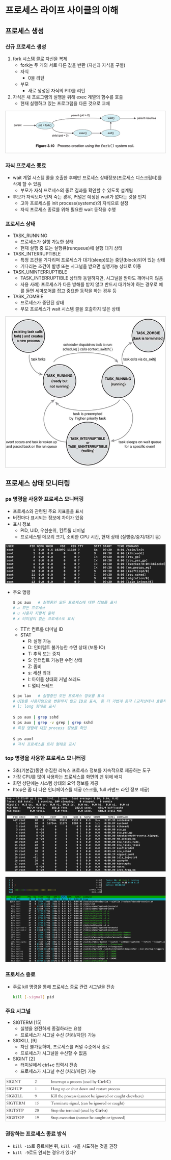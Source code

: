 # 프로세스 라이프 사이클의 이해

## 프로세스 생성

### 신규 프로세스 생성

1. fork 시스템 콜로 자신을 복제
   - fork는 두 개의 서로 다른 값을 반환 (자신과 자식을 구별)
   - 자식
     - 0을 리턴
   - 부모
     - 새로 생성된 자식의 PID를 리턴
2. 자식은 새 프로그램의 실행을 위해 exec 계열의 함수를 호출
   - 현재 실행하고 있는 프로그램을 다른 것으로 교체

![images/process_lifecycle/1.png](images/process_lifecycle/1.png)

### 자식 프로세스 종료

- wait 계열 시스템 콜을 호출한 후에만 프로세스 상태정보(프로세스 디스크립터)를 삭제 할 수 있음
  - 부모가 자식 프로세스의 종료 결과를 확인할 수 있도록 설계됨
- 부모가 자식보다 먼저 죽는 경우, 커널은 예정된 wait가 없다는 것을 인지
  - 고아 프로세스를 init process(systemd)의 자식으로 설정
  - 자식 프로세스 종료를 위해 필요한 wait 동작을 수행

### 프로세스 상태

- TASK_RUNNING
  - 프로세스가 실행 가능한 상태
  - 현재 실행 중 또는 실행큐(runqueue)에 실행 대기 상태
- TASK_INTERRUPTIBLE
  - 특정 조건을 기다리며 프로세스가 대기(sleep)또는 중단(block)되어 있는 상태
  - 기다리는 조건이 발생 또는 시그널을 받으면 실행가능 상태로 이동
- TASK_UNINTERRUPTIBLE
  - TASK_INTERRUPTIBLE 상태와 동일하지만, 시그널을 받아도 깨어나지 않음
  - 사용 사례) 프로세스가 다른 방해를 받지 않고 반드시 대기해야 하는 경우로 예를 들면 세마포어를 잡고 중요한 동작을 하는 경우 등
- TASK_ZOMBIE
  - 프로세스가 중단된 상태
  - 부모 프로세스가 wait 시스템 콜을 호출하지 않은 상태

![images/process_lifecycle/2.png](images/process_lifecycle/2.png)

## 프로세스 상태 모니터링

### ps 명령을 사용한 프로세스 모니터링

- 프로세스와 관련된 주요 지표들을 표시
- 버전마다 표시되는 정보에 차이가 있음
- 표시 정보
  - PID, UID, 우선순위, 컨트롤 터미널
  - 프로세스별 메모리 크기, 소비한 CPU 시간, 현재 상태 (실행중/중지/대기 등)

![images/process_lifecycle/3.png](images/process_lifecycle/3.png)

- 주요 명령

  ```bash
  $ ps aux   # 실행중인 모든 프로세스에 대한 정보를 표시
  # a 모든 프로세스
  # u 사용자 지향적 출력
  # x 터미널이 없는 프로세스도 표시
  ```

  - TTY: 컨트롤 터미널 ID
  - STAT
    - R: 실행 가능
    - D: 인터럽트 불가능한 수면 상태 (보통 IO)
    - T: 추적 또는 중지
    - S: 인터럽트 가능한 수면 상태
    - Z: 좀비
    - s: 세션 리더
    - I: 아이들 상태의 커널 쓰레드
    - I: 멀티 쓰레드

  ```bash
  $ px lax   # 실행중인 모든 프로세스 정보를 표시
  # UID를 사용자명으로 변환하지 않고 ID로 표시, 좀 더 가볍게 동작 (교착상태시 효율적)
  # l: long 형태로 표시

  $ ps aux | grep sshd
  $ ps aux | grep -v grep | grep sshd
  # 특정 명령에 대한 process 정보를 확인

  $ ps auxf
  # 자식 프로세스를 트리 형태로 표시
  ```

### top 명령을 사용한 프로세스 모니터링

- 3초(기본값)동안 수집한 리눅스 프로세스 정보를 지속적으로 제공하는 도구
- 가장 CPU를 많이 사용하는 프로세스를 화면의 맨 위에 배치
- 화면 상단에는 시스템 상태의 요약 정보를 제공
- htop은 좀 더 나은 인터페이스를 제공 (스크롤, full 커맨드 라인 정보 제공)

![images/process_lifecycle/4.png](images/process_lifecycle/4.png)

![images/process_lifecycle/5.png](images/process_lifecycle/5.png)

### 프로세스 종료

- 주로 kill 명령을 통해 프로세스 종료 관련 시그널을 전송
  ```bash
  kill [-signal] pid
  ```

### 주요 시그널

- SIGTERM [15]
  - 실행을 완전하게 종결하라는 요청
  - 프로세스가 시그널 수신 (처리/차단) 가능
- SIGKILL [9]
  - 차단 불가능하며, 프로세스를 커널 수준에서 종료
  - 프로세스가 시그널을 수신할 수 없음
- SIGINT [2]
  - 터미널에서 ctrl+c 입력시 전송
  - 프로세스가 시그널 수신 (처리/차단) 가능

![images/process_lifecycle/6.png](images/process_lifecycle/6.png)

### 권장하는 프로세스 종료 방식

- `kill -15`로 종료해본 뒤, `kill -9`을 시도하는 것을 권장
- `kill -9`로도 안되는 경우가 있다?
